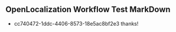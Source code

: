 ## OpenLocalization Workflow Test MarkDown
* cc740472-1ddc-4406-8573-18e5ac8bf2e3 thanks!

<!--HONumber=Jul16_HO3-->


